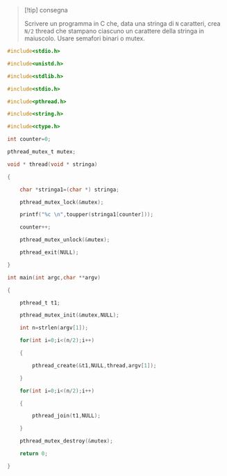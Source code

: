 >[!tip] consegna
>
> Scrivere un programma in C che, data una stringa di `N` caratteri, crea `N/2` thread che stampano ciascuno un carattere della stringa in maiuscolo. Usare semafori binari o mutex.

```c
#include<stdio.h>

#include<unistd.h>

#include<stdlib.h>

#include<stdio.h>

#include<pthread.h>

#include<string.h>

#include<ctype.h>

int counter=0;

pthread_mutex_t mutex;

void * thread(void * stringa)

{

    char *stringa1=(char *) stringa;

    pthread_mutex_lock(&mutex);

    printf("%c \n",toupper(stringa1[counter]));

    counter++;

    pthread_mutex_unlock(&mutex);

    pthread_exit(NULL);

}

int main(int argc,char **argv)

{

    pthread_t t1;

    pthread_mutex_init(&mutex,NULL);

    int n=strlen(argv[1]);

    for(int i=0;i<(n/2);i++)

    {

        pthread_create(&t1,NULL,thread,argv[1]);

    }

    for(int i=0;i<(n/2);i++)

    {

        pthread_join(t1,NULL);

    }

    pthread_mutex_destroy(&mutex);

    return 0;

}
```
